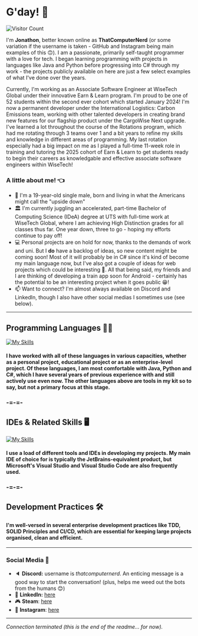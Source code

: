 # G'day! 👋
![Visitor Count](https://komarev.com/ghpvc/?username=AmAComputerNerd&color=blue)

I'm **Jonathon**, better known online as **ThatComputerNerd** (or some variation if the username is taken - GitHub and Instagram being main examples of this 🙃). I am a passionate, primarily self-taught programmer with a love for tech. I began learning programming with projects in languages like Java and Python before progressing into C# through my work - the projects publicly available on here are just a few select examples of what I've done over the years.

Currently, I'm working as an Associate Software Engineer at WiseTech Global under their innovative Earn & Learn program. I'm proud to be one of 52 students within the second ever cohort which started January 2024! I'm now a permanent developer under the International Logistics: Carbon Emissions team, working with other talented developers in creating brand new features for our flagship product under the CargoWise Next upgrade. I've learned a lot throughout the course of the Rotations program, which had me rotating through 3 teams over 1 and a bit years to refine my skills and knowledge in different areas of programming. My last rotation especially had a big impact on me as I played a full-time 11-week role in training and tutoring the 2025 cohort of Earn & Learn to get students ready to begin their careers as knowledgable and effective associate software engineers within WiseTech!

### A little about me! :point_left:
- :bust_in_silhouette: I'm a 19-year-old single male, born and living in what the Americans might call the "upside down" <img src="https://1.bp.blogspot.com/-xv6hObo_xcI/YDBXp3WOKZI/AAAAAAAA3u8/9Yl2zkkcPPYxoPNRSzXm-46GAu-b_SYqwCLcBGAsYHQ/s0/Flag_of_Australia.gif" height="11">
- :classical_building: I'm currently juggling an accelerated, part-time Bachelor of Computing Science (IDeA) degree at UTS with full-time work at WiseTech Global, where I am achieving High Distinction grades for all classes thus far. One year down, three to go - hoping my efforts continue to pay off!
- :computer: Personal projects are on hold for now, thanks to the demands of work and uni. But I **do** have a backlog of ideas, so new content might be coming soon! Most of it will probably be in C# since it's kind of become my main language now, but I've also got a couple of ideas for web projects which could be interesting 🤔. All that being said, my friends and I are thinking of developing a train app soon for Android - certainly has the potential to be an interesting project when it goes public 😁!
- :mailbox: Want to connect? I'm almost always available on Discord and LinkedIn, though I also have other social medias I sometimes use (see below).
-----
## Programming Languages :man_technologist:
[![My Skills](https://skillicons.dev/icons?i=c,cpp,cs,css,dotnet,git,html,java,kotlin,py,sqlite&perline=7)](https://www.youtube.com/watch?v=wZdfyQJ40nQ)
#### I have worked with all of these languages in various capacities, whether as a personal project, educational project or as an enterprise-level project. Of these languages, I am most comfortable with Java, Python and C#, which I have several years of previous experience with and still actively use even now. The other languages above are tools in my kit so to say, but not a primary focus at this stage.
### -=-=-
## IDEs & Related Skills :desktop_computer:
[![My Skills](https://skillicons.dev/icons?i=bots,clion,eclipse,github,git,heroku,idea,postman,pycharm,visualstudio,vscode&perline=7)](https://www.youtube.com/watch?v=ArXmqEJDE8Y)
#### I use a load of different tools and IDEs in developing my projects. My main IDE of choice for is typically the JetBrains-equivalent product, but Microsoft's Visual Studio and Visual Studio Code are also frequently used.
### -=-=-
## Development Practices :hammer_and_wrench:
#### I'm well-versed in several enterprise development practices like TDD, SOLID Principles and CI/CD, which are essential for keeping large projects organised, clean and efficient.
-----
### Social Media :calling:
- :speaker: **Discord:** username is *thatcomputernerd*. An enticing message is a good way to start the conversation! (plus, helps me weed out the bots from the humans 😊)
- :page_facing_up: **LinkedIn:** [here](https://www.linkedin.com/in/jonathonthomson/)
- :video_game: **Steam**: [here](https://steamcommunity.com/id/thatpcnerd)
- :camera_flash: **Instagram**: [here](https://www.instagram.com/thatpcnerd)
-----

*Connection terminated (this is the end of the readme... for now).*
